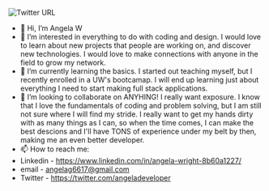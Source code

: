 
![Twitter URL](https://img.shields.io/twitter/url?style=social&url=https%3A%2F%2Ftwitter.com%2Fangeladeveloper)

- 👋 Hi, I’m Angela W
- 👀 I’m interested in everything to do with coding and design. I would love to learn about new projects that people are working on, and discover new technologies. I would love to make connections with anyone in the field to grow my network. 
- 🌱 I’m currently learning the basics. I started out teaching myself, but I recently enrolled in a UW's bootcamap. I will end up learning just about everything I need to start making full stack applications. 
- 💞️ I’m looking to collaborate on ANYHING! I really want exposure. I know that I love the fundamentals of coding and problem solving, but I am still not sure where I will find my stride. I really want to get my hands dirty with as many things as I can, so when the time comes, I can make the best descions and I'll have TONS of experience under my belt by then, making me an even better developer. 
- 📫 How to reach me:
- Linkedin - https://www.linkedin.com/in/angela-wright-8b60a1227/
- email - angelag6617@gmail.com
- Twitter - https://twitter.com/angeladeveloper

